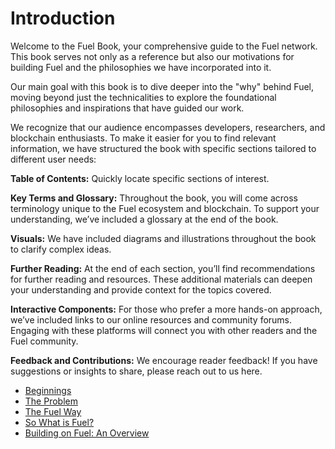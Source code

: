 # Introduction

Welcome to the Fuel Book, your comprehensive guide to the Fuel network. This book serves not only as a reference but also our motivations for building Fuel and the philosophies we have incorporated into it.

Our main goal with this book is to dive deeper into the "why" behind Fuel, moving beyond just the technicalities to explore the foundational philosophies and inspirations that have guided our work.

We recognize that our audience encompasses developers, researchers, and blockchain enthusiasts. To make it easier for you to find relevant information, we have structured the book with specific sections tailored to different user needs:

**Table of Contents:** Quickly locate specific sections of interest.

**Key Terms and Glossary:** Throughout the book, you will come across terminology unique to the Fuel ecosystem and blockchain. To support your understanding, we’ve included a glossary at the end of the book.

**Visuals:** We have included diagrams and illustrations throughout the book to clarify complex ideas.

**Further Reading:** At the end of each section, you’ll find recommendations for further reading and resources. These additional materials can deepen your understanding and provide context for the topics covered.

**Interactive Components:** For those who prefer a more hands-on approach, we’ve included links to our online resources and community forums. Engaging with these platforms will connect you with other readers and the Fuel community.

**Feedback and Contributions:** We encourage reader feedback! If you have suggestions or insights to share, please reach out to us here.

- [Beginnings](./beginnings.md)
- [The Problem](./problem.md)
- [The Fuel Way](./fuel-way.md)
- [So What is Fuel?](./what-is-fuel.md)
- [Building on Fuel: An Overview](./building-on-fuel-overview.md)
